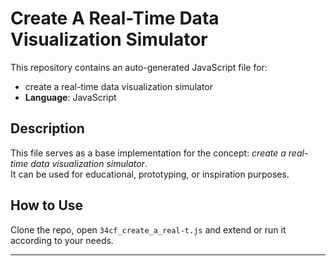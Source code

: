 # Create A Real-Time Data Visualization Simulator

This repository contains an auto-generated JavaScript file for:

- create a real-time data visualization simulator
- **Language**: JavaScript

## Description

This file serves as a base implementation for the concept: *create a real-time data visualization simulator*.  
It can be used for educational, prototyping, or inspiration purposes.

## How to Use

Clone the repo, open `34cf_create_a_real-t.js` and extend or run it according to your needs.

---


